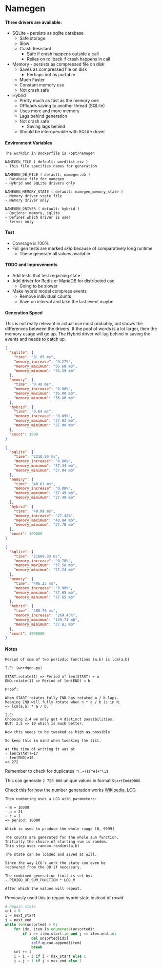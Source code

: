 # Namegen

#### Three drivers are available:

- SQLite - persists as sqlite database
    - Safe storage
    - Slow
    - Crash Resistant
        - Safe if crash happens outside a call
        - Relies on rollback if crash happens in call
- Memory - persists as compressed file on disk
    - Saves as compressed file on disk
        - Perhaps not as portable
    - Much Faster
    - Constant memory use
    - Not crash safe
- Hybrid
    - Pretty much as fast as the memory one
    - Offloads saving to another thread (SQLite)
    - Uses more and more memory
    - Lags behind generation
    - Not crash safe
        - Saving lags behind
    - Should be interoperable with SQLite driver

#### Environment Variables

```text
The workdir in Dockerfile is /opt/namegen

NAMEGEN_FILE ( default: wordlist.csv )
- This file specifies names for generation

NAMEGEN_DB_FILE ( default: namegen.db )
- Database file for namegen
- Hybrid and SQLite drivers only

NAMEGEN_MEMORY_STATE ( default: namegen_memory_state )
- Memory driver state file
- Memory driver only

NAMEGEN_DRIVER ( default: hybrid )
- Options: memory, sqlite
- Defines which driver is user
- Server only
```


#### Test

- Coverage is 100%
- Full gen tests are marked _skip_ because of comparatively long runtime
    - These generate all values available

#### TODO and Improvements

- Add tests that test regaining state
- Add driver for Redis or MariaDB for distributed use
    - Going to be slower
- Make hybrid model compress events
    - Remove individual counts
    - Save on interval and take the last event maybe

#### Generation Speed

This is not really relevant in actual use most probably, but shows the differences between the drivers. If the pool of
words is a lot larger, then the memory usage will go up. The Hybrid driver will lag behind in saving the events and
needs to catch up.

```json
{
  "sqlite": {
    "time": "31.05 ms",
    "memory_increase": "0.27%",
    "memory_maximum": "36.68 mb",
    "memory_minimum": "36.59 mb"
  },
  "memory": {
    "time": "0.48 ms",
    "memory_increase": "0.00%",
    "memory_maximum": "36.80 mb",
    "memory_minimum": "36.80 mb"
  },
  "hybrid": {
    "time": "0.64 ms",
    "memory_increase": "0.09%",
    "memory_maximum": "37.03 mb",
    "memory_minimum": "37.00 mb"
  },
  "count": 1000
}
```

```json
{
  "sqlite": {
    "time": "2218.99 ms",
    "memory_increase": "0.80%",
    "memory_maximum": "37.34 mb",
    "memory_minimum": "37.04 mb"
  },
  "memory": {
    "time": "40.61 ms",
    "memory_increase": "0.00%",
    "memory_maximum": "37.49 mb",
    "memory_minimum": "37.49 mb"
  },
  "hybrid": {
    "time": "49.99 ms",
    "memory_increase": "27.42%",
    "memory_maximum": "48.04 mb",
    "memory_minimum": "37.70 mb"
  },
  "count": 100000
}
```

```json
{
  "sqlite": {
    "time": "21669.93 ms",
    "memory_increase": "0.70%",
    "memory_maximum": "37.50 mb",
    "memory_minimum": "37.24 mb"
  },
  "memory": {
    "time": "406.25 ms",
    "memory_increase": "0.00%",
    "memory_maximum": "37.65 mb",
    "memory_minimum": "37.65 mb"
  },
  "hybrid": {
    "time": "488.76 ms",
    "memory_increase": "269.45%",
    "memory_maximum": "139.71 mb",
    "memory_minimum": "37.81 mb"
  },
  "count": 1000000
}
```

#### Notes

```
Period of sum of two periodic functions (a,b) is lcm(a,b)

I.E: (wordgen.py)

START.rotate(1) => Period of len(START) = a
END.rotate(1) => Period of len(END) = b

Proof:

When START rotates fully END has rotated a / b laps.
Meaning END will fully rotate when n * a / b is in N.
=> lcm(a,b) * a / b.

I.E: 
Choosing 2,4 we only get 4 distinct possibilities.
BUT: 2,5 => 10 which is much better.

Now this needs to be tweaked as high as possible.

So keep this in mind when tweaking the list.

At the time of writing it was at 
- len(START)=17
- len(END)=16
=> 272
```

Remember to check for duplicates `^(.+)$[^#]+^\1$`

This can generate `2 720 000` unique values in format `StartEnd#0000`.

Check this for how the number generation works
[Wikipedia, LCG](https://en.wikipedia.org/wiki/Linear_congruential_generator)

```
Then numbering uses a LCG with parameters:

- m = 10000
- a = 21
- c = 1
=> period: 10000

Which is used to produce the whole range [0, 9999]

The counts are generated for the whole sum function.
Initially the choice of starting sum is random.
This step uses random.randint(a,b)

The state can be loaded and saved at will.

Since the way LCG's work the state can even be 
recovered from the DB if necessary.

The combined generation limit is set by:
- PERIOD_OF_SUM_FUNCTION * LCG_M

After which the values will repeat.
```

Previously used this to regain hybrid state instead of _rowid_

````python
# Regain state
cnt = 0
i = next_start
j = next_end
while len(unsorted) > 0:
    for idx, item in enumerate(unsorted):
        if i == item.start.id and j == item.end.id:
            del unsorted[idx]
            self.queue.append(item)
            break
    cnt += 1
    i = i + 1 if i < max_start else 1
    j = j + 1 if j < max_end else 1
````
